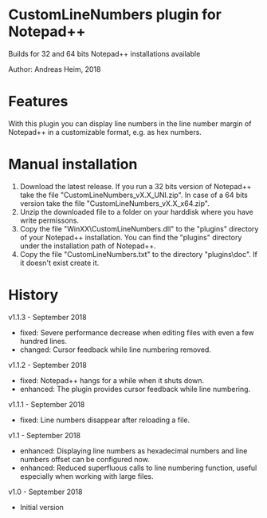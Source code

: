 # CustomLineNumbers plugin for Notepad++

Builds for 32 and 64 bits Notepad++ installations available

Author: Andreas Heim, 2018


# Features

With this plugin you can display line numbers in the line number margin of Notepad++ in a customizable format, e.g. as hex numbers.


# Manual installation

1. Download the latest release. If you run a 32 bits version of Notepad++ take the file "CustomLineNumbers_vX.X_UNI.zip". In case of a 64 bits version take the file "CustomLineNumbers_vX.X_x64.zip".
2. Unzip the downloaded file to a folder on your harddisk where you have write permissons.
3. Copy the file "WinXX\CustomLineNumbers.dll" to the "plugins" directory of your Notepad++ installation. You can find the "plugins" directory under the installation path of Notepad++.
4. Copy the file "CustomLineNumbers.txt" to the directory "plugins\doc". If it doesn't exist create it.


# History

v1.1.3 - September 2018
* fixed:   Severe performance decrease when editing files with even a few
           hundred lines.
* changed: Cursor feedback while line numbering removed.

v1.1.2 - September 2018
* fixed:    Notepad++ hangs for a while when it shuts down.
* enhanced: The plugin provides cursor feedback while line numbering.

v1.1.1 - September 2018
* fixed: Line numbers disappear after reloading a file.

v1.1 - September 2018
* enhanced: Displaying line numbers as hexadecimal numbers and line numbers offset can be configured now.
* enhanced: Reduced superfluous calls to line numbering function, useful especially when working with large files.

v1.0 - September 2018
* Initial version
